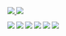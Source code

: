 
<a href="https://github.com/stitchzzang"><img src="https://img.shields.io/badge/github-181717?style=for-the-badge&logo=github&logoColor=white"/></a><a href="https://stitchzzang.tistory.com/"> <img src="https://img.shields.io/badge/Tistory-orange?style=for-the-badge"/></a>

<img src="https://img.shields.io/badge/JavaScript-F7DF1E?style=flat-square&logo=javascript&logoColor=black"> <img src="https://img.shields.io/badge/React-61DAFB?style=flat-square&logo=React&logoColor=black"> <img src="https://img.shields.io/badge/CSS3-1572B6?style=flat-square&logo=css3&logoColor=white"> <img src="https://img.shields.io/badge/HTML5-E34F26?style=flat-square&logo=html5&logoColor=white"> <img src="https://img.shields.io/badge/-Bootstrap-563D7C?style=flat-square&logo=bootstrap&logoColor=lightpurple"> <img src="https://img.shields.io/badge/Vue.js-35495E?style=flat-square&logo=vuedotjs&logoColor=green">
